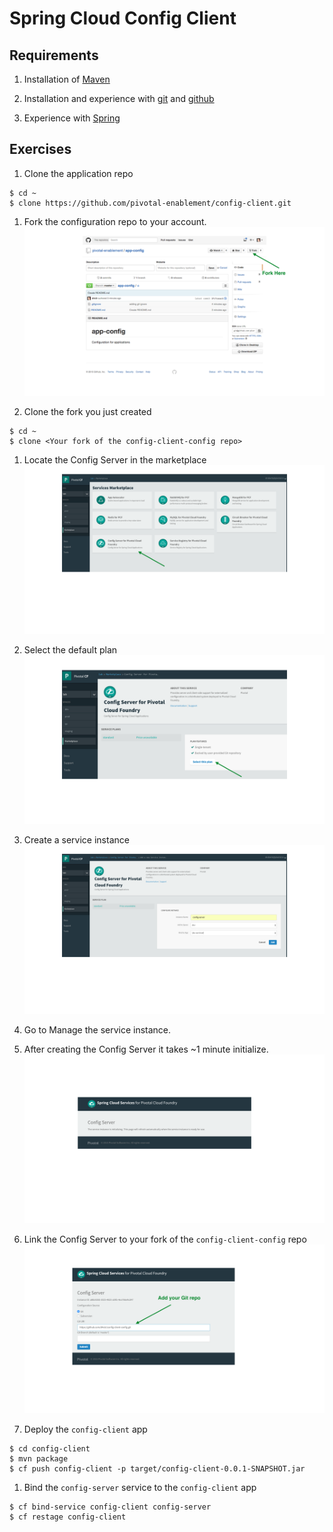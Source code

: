 # Spring Cloud Config Client

## Requirements

1. Installation of [Maven](https://maven.apache.org/)

2. Installation and experience with [git](https://git-scm.com/) and [github](https://github.com/)

3. Experience with [Spring](https://spring.io/)



## Exercises

1. Clone the application repo

 ```
$ cd ~
$ clone https://github.com/pivotal-enablement/config-client.git
```

1. Fork the configuration repo to your account.
![fork](resources/images/fork.png "fork")

1. Clone the fork you just created

 ```
$ cd ~
$ clone <Your fork of the config-client-config repo>
```
1. Locate the Config Server in the marketplace
![marketplace](resources/images/marketplace.png "marketplace")

1. Select the default plan
![select-this-plan](resources/images/select-this-plan.png "select-this-plan")

1. Create a service instance
![create](resources/images/create.png "create")

1. Go to Manage the service instance.

1. After creating the Config Server it takes ~1 minute initialize.
![initialize](resources/images/initialize.png "initialize")

1. Link the Config Server to your fork of the `config-client-config` repo
![configure](resources/images/configure.png "configure")

1. Deploy the `config-client` app

 ```
$ cd config-client
$ mvn package
$ cf push config-client -p target/config-client-0.0.1-SNAPSHOT.jar
```
1. Bind the `config-server` service to the `config-client` app
```
$ cf bind-service config-client config-server
$ cf restage config-client
```

